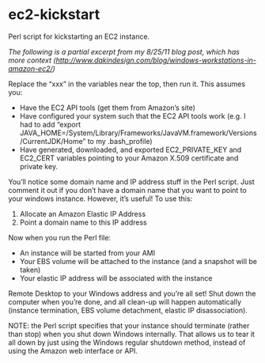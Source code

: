 ec2-kickstart
=============

Perl script for kickstarting an EC2 instance.

_The following is a partial excerpt from my 8/25/11 blog post, which has more context (http://www.dakindesign.com/blog/windows-workstations-in-amazon-ec2/)_

Replace the “xxx” in the variables near the top, then run it. This assumes you:
* Have the EC2 API tools (get them from Amazon’s site)
* Have configured your system such that the EC2 API tools work (e.g. I had to add “export JAVA_HOME=/System/Library/Frameworks/JavaVM.framework/Versions/CurrentJDK/Home” to my .bash_profile)
* Have generated, downloaded, and exported EC2_PRIVATE_KEY and EC2_CERT variables pointing to your Amazon X.509 certificate and private key.

You’ll notice some domain name and IP address stuff in the Perl script. Just comment it out if you don’t have a domain name that you want to point to your windows instance. However, it’s useful! To use this:
1. Allocate an Amazon Elastic IP Address
2. Point a domain name to this IP address

Now when you run the Perl file:
* An instance will be started from your AMI
* Your EBS volume will be attached to the instance (and a snapshot will be taken)
* Your elastic IP address will be associated with the instance

Remote Desktop to your Windows address and you’re all set! Shut down the computer when you’re done, and all clean-up will happen automatically (instance termination, EBS volume detachment, elastic IP disassociation).

NOTE: the Perl script specifies that your instance should terminate (rather than stop) when you shut down Windows internally. That allows us to tear it all down by just using the Windows regular shutdown method, instead of using the Amazon web interface or API.